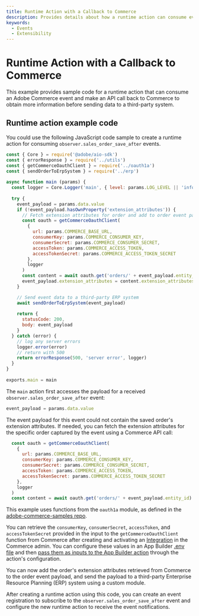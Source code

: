 ```yaml
---
title: Runtime Action with a Callback to Commerce
description: Provides details about how a runtime action can consume events and fetch additional details from Commerce.
keywords:
  - Events
  - Extensibility
---
```


# Runtime Action with a Callback to Commerce

This example provides sample code for a runtime action that can consume an Adobe Commerce event and make an API call back to Commerce to obtain more information before sending data to a third-party system.

## Runtime action example code

You could use the following JavaScript code sample to create a runtime action for consuming `observer.sales_order_save_after` events.

```js
const { Core } = require('@adobe/aio-sdk')
const { errorResponse } = require('../utils')
const { getCommerceOauthClient } = require('../oauth1a')
const { sendOrderToErpSystem } = require('../erp')
  
async function main (params) {
  const logger = Core.Logger('main', { level: params.LOG_LEVEL || 'info' })
  
  try {
    event_payload = params.data.value
    if (!event_payload.hasOwnProperty('extension_attributes')) {
      // Fetch extension attributes for order and add to order event payload
      const oauth = getCommerceOauthClient(
        {
          url: params.COMMERCE_BASE_URL,
          consumerKey: params.COMMERCE_CONSUMER_KEY,
          consumerSecret: params.COMMERCE_CONSUMER_SECRET,
          accessToken: params.COMMERCE_ACCESS_TOKEN,
          accessTokenSecret: params.COMMERCE_ACCESS_TOKEN_SECRET
        },
        logger
      )
      const content = await oauth.get('orders/' + event_payload.entity_id)
      event_payload.extension_attributes = content.extension_attributes
    }

    // Send event data to a third-party ERP system
    await sendOrderToErpSystem(event_payload)
      
    return {
      statusCode: 200,
      body: event_payload
    }
  } catch (error) {
    // log any server errors
    logger.error(error)
    // return with 500
    return errorResponse(500, 'server error', logger)
  }
}
  
exports.main = main
```

The `main` action first accesses the payload for a received `observer.sales_order_save_after` event:

```js
event_payload = params.data.value
```

The event payload for this event could not contain the saved order's extension attributes. If needed, you can fetch the extension attributes for the specific order captured by the event using a Commerce API call:

```js
  const oauth = getCommerceOauthClient(
    {
      url: params.COMMERCE_BASE_URL,
      consumerKey: params.COMMERCE_CONSUMER_KEY,
      consumerSecret: params.COMMERCE_CONSUMER_SECRET,
      accessToken: params.COMMERCE_ACCESS_TOKEN,
      accessTokenSecret: params.COMMERCE_ACCESS_TOKEN_SECRET
    },
    logger
  )
  const content = await oauth.get('orders/' + event_payload.entity_id)
```

This example uses functions from the `oauth1a` module, as defined in the [adobe-commerce-samples repo](https://github.com/adobe/adobe-commerce-samples/blob/main/admin-ui-sdk/menu/custom-menu/src/commerce-backend-ui-1/actions/oauth1a.js).

You can retrieve the `consumerKey`, `consumerSecret`, `accessToken`, and `accessTokenSecret` provided in the input to the `getCommerceOauthClient` function from Commerce after creating and activating an [Integration](https://experienceleague.adobe.com/en/docs/commerce-admin/systems/integrations) in the Commerce admin. You can configure these values in an App Builder [.env file](https://developer.adobe.com/app-builder/docs/guides/configuration/#env) and then [pass them as inputs to the App Builder action](https://developer.adobe.com/app-builder/docs/guides/configuration/#using-environment-variables-in-runtime-actions) through the action's configuration.

You can now add the order's extension attributes retrieved from Commerce to the order event payload, and send the payload to a third-party Enterprise Resource Planning (ERP) system using a custom module.

After creating a runtime action using this code, you can create an event registration to subscribe to the `observer.sales_order_save_after` event and configure the new runtime action to receive the event notifications.
